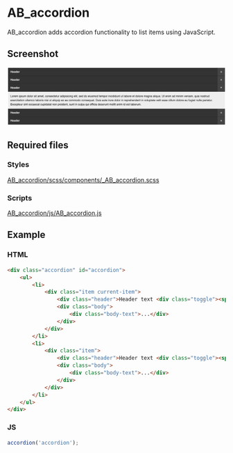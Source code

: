 AB_accordion
==========

AB_accordion adds accordion functionality to list items using JavaScript.

## Screenshot
![Screenshot](/screenshot.png?raw=true)

## Required files

### Styles
[AB_accordion/scss/components/_AB_accordion.scss](https://github.com/andybeckmann/AB_accordion/blob/master/scss/components/_AB_accordion.scss)

### Scripts
[AB_accordion/js/AB_accordion.js](https://github.com/andybeckmann/AB_accordion/blob/master/js/AB_accordion.js)

## Example

### HTML
```html
<div class="accordion" id="accordion">
    <ul>
        <li>
            <div class="item current-item">
                <div class="header">Header text <div class="toggle"><span></span></div></div>
                <div class="body">
                    <div class="body-text">...</div>
                </div>
            </div>
        </li>
        <li>
            <div class="item">
                <div class="header">Header text <div class="toggle"><span></span></div></div>
                <div class="body">
                    <div class="body-text">...</div>
                </div>
            </div>
        </li>
    </ul>
</div>
```

### JS
```javascript
accordion('accordion');
```